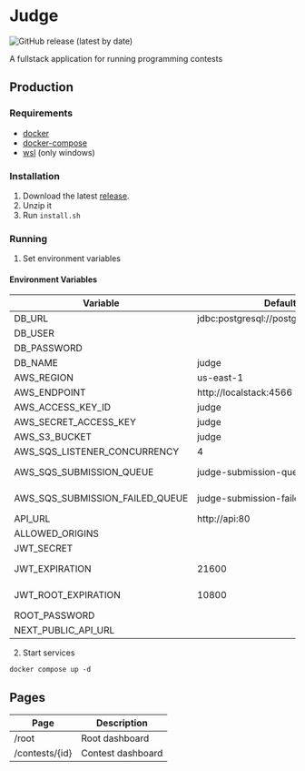 # Judge 

![GitHub release (latest by date)](https://img.shields.io/github/v/release/leonfoliveira/judge)

A fullstack application for running programming contests

## Production

### Requirements

- [docker](https://www.docker.com/)
- [docker-compose](https://docs.docker.com/compose/)
- [wsl](https://learn.microsoft.com/en-us/windows/wsl/install) (only windows)

### Installation

1. Download the latest [release](https://github.com/leonfoliveira/judge/releases).
2. Unzip it
3. Run `install.sh`

### Running

1. Set environment variables

#### Environment Variables

| **Variable** | **Default** | **Description** |
|---|---|---|
| DB_URL | jdbc:postgresql://postgres:5432/judge | Postgres DB JDBC url |
| DB_USER | | Postgres DB user |
| DB_PASSWORD | | Postgres DB password |
| DB_NAME | judge | Postgres DB name |
| AWS_REGION | us-east-1 | AWS region |
| AWS_ENDPOINT | http://localstack:4566 | AWS endpoint |
| AWS_ACCESS_KEY_ID | judge | AWS access key id |
| AWS_SECRET_ACCESS_KEY | judge | AWS secret access key |
| AWS_S3_BUCKET | judge | AWS bucket name |
| AWS_SQS_LISTENER_CONCURRENCY | 4 | Number of threads per worker |
| AWS_SQS_SUBMISSION_QUEUE | judge-submission-queue | Queue of submissions to be judged |
| AWS_SQS_SUBMISSION_FAILED_QUEUE | judge-submission-failed-queue | DLQ of AWS_SQS_SUBMISSION_QUEUE |
| API_URL | http://api:80 | API url for workers |
| ALLOWED_ORIGINS | | Webapp address |
| JWT_SECRET | | JWT encryption key |
| JWT_EXPIRATION | 21600 | Time in seconds for a member token to expire |
| JWT_ROOT_EXPIRATION | 10800 | Time in seconds for a root token to expire |
| ROOT_PASSWORD | | Root member password |
| NEXT_PUBLIC_API_URL | | API url |

2. Start services
```
docker compose up -d
```

## Pages

| **Page** | **Description** |
|---|---|
| /root | Root dashboard |
| /contests/{id} | Contest dashboard |